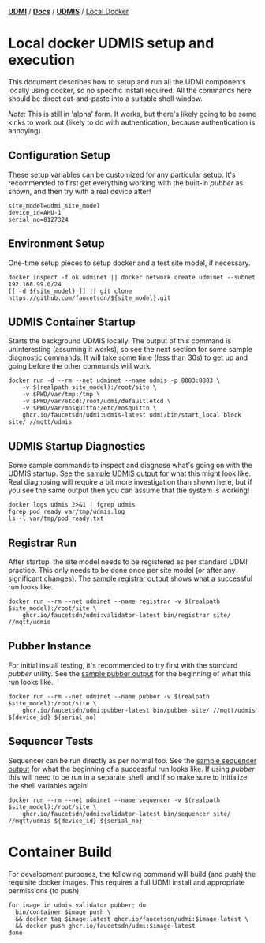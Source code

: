 [**UDMI**](../../) / [**Docs**](../) / [**UDMIS**](.) / [Local Docker](#)

# Local docker UDMIS setup and execution

This document describes how to setup and run all the UDMI components locally using docker, so no
specific install required. All the commands here should be direct cut-and-paste into a suitable
shell window.

_Note:_ This is still in 'alpha' form. It works, but there's likely going to be some kinks to work out
(likely to do with authentication, because authentication is annoying).

## Configuration Setup

These setup variables can be customized for any particular setup. It's recommended to first
get everything working with the built-in _pubber_ as shown, and then try with a real device after!
```
site_model=udmi_site_model
device_id=AHU-1
serial_no=8127324
```

## Environment Setup

One-time setup pieces to setup docker and a test site model, if necessary.
```
docker inspect -f ok udminet || docker network create udminet --subnet 192.168.99.0/24
[[ -d ${site_model} ]] || git clone https://github.com/faucetsdn/${site_model}.git
```

## UDMIS Container Startup

Starts the background UDMIS locally. The output of this command is uninteresting (assuming
it works), so see the next section for some sample diagnostic commands. It will take some time
(less than 30s) to get up and going before the other commands will work.
```
docker run -d --rm --net udminet --name udmis -p 8883:8883 \
    -v $(realpath site_model):/root/site \
    -v $PWD/var/tmp:/tmp \
    -v $PWD/var/etcd:/root/udmi/default.etcd \
    -v $PWD/var/mosquitto:/etc/mosquitto \
    ghcr.io/faucetsdn/udmi:udmis-latest udmi/bin/start_local block site/ //mqtt/udmis
```

## UDMIS Startup Diagnostics

Some sample commands to inspect and diagnose what's going on with the UDMIS startup. See
the [sample UDMIS output](udmis_output.md) for what this might look like. Real diagnosing
will require a bit more investigation than shown here, but if you see the same output
then you can assume that the system is working!
```
docker logs udmis 2>&1 | fgrep udmis
fgrep pod_ready var/tmp/udmis.log
ls -l var/tmp/pod_ready.txt
```

## Registrar Run

After startup, the site model needs to be registered as per standard UDMI practice. This only
needs to be done once per site model (or after any significant changes). The
[sample registrar output](registrar_output.md) shows what a successful run looks like.
```
docker run --rm --net udminet --name registrar -v $(realpath $site_model):/root/site \
    ghcr.io/faucetsdn/udmi:validator-latest bin/registrar site/ //mqtt/udmis
```

## Pubber Instance

For initial install testing, it's recommended to try first with the standard _pubber_ utility.
See the [sample pubber output](pubber_output.md) for the beginning of what this run looks like.

```
docker run --rm --net udminet --name pubber -v $(realpath $site_model):/root/site \
    ghcr.io/faucetsdn/udmi:pubber-latest bin/pubber site/ //mqtt/udmis ${device_id} ${serial_no}
```

## Sequencer Tests

Sequencer can be run directly as per normal too. See the [sample sequencer output](sequencer_output.md)
for what the beginning of a successful run looks like. If using _pubber_ this will need to be run
in a separate shell, and if so make sure to initialize the shell variables again!

```
docker run --rm --net udminet --name sequencer -v $(realpath $site_model):/root/site \
    ghcr.io/faucetsdn/udmi:validator-latest bin/sequencer site/ //mqtt/udmis ${device_id} ${serial_no}
```

# Container Build

For development purposes, the following command will build (and push) the requisite docker images. This
requires a full UDMI install and appropriate permissions (to push).
```
for image in udmis validator pubber; do
  bin/container $image push \
  && docker tag $image:latest ghcr.io/faucetsdn/udmi:$image-latest \
  && docker push ghcr.io/faucetsdn/udmi:$image-latest
done
```

